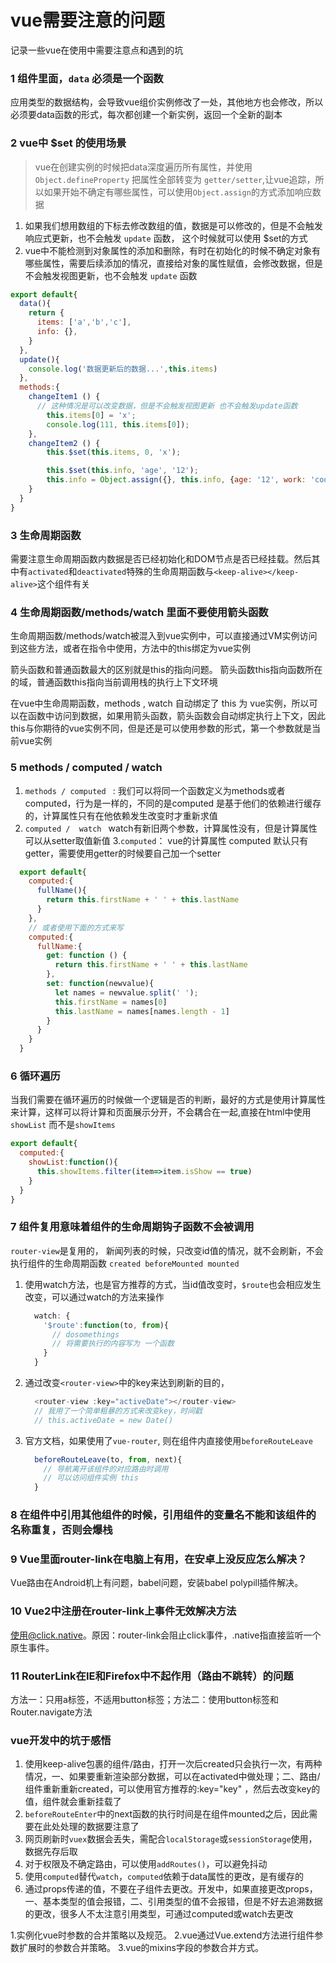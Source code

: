 # vue需要注意的问题
记录一些vue在使用中需要注意点和遇到的坑

### 1 组件里面，`data` 必须是一个函数
应用类型的数据结构，会导致vue组价实例修改了一处，其他地方也会修改，所以必须要data函数的形式，每次都创建一个新实例，返回一个全新的副本


### 2 vue中 $set 的使用场景
> vue在创建实例的时候把data深度遍历所有属性，并使用 `Object.defineProperty` 把属性全部转变为 `getter/setter`,让vue追踪，所以如果开始不确定有哪些属性，可以使用`Object.assign`的方式添加响应数据
1. 如果我们想用数组的下标去修改数组的值，数据是可以修改的，但是不会触发响应式更新，也不会触发 `update` 函数， 这个时候就可以使用 $set的方式
2. vue中不能检测到对象属性的添加和删除，有时在初始化的时候不确定对象有哪些属性，需要后续添加的情况，直接给对象的属性赋值，会修改数据，但是不会触发视图更新，也不会触发 `update` 函数

```js
export default{
  data(){
    return {
      items: ['a','b','c'],
      info: {},
    }
  },
  update(){
    console.log('数据更新后的数据...',this.items)
  },
  methods:{
    changeItem1 () {
      // 这种情况是可以改变数据，但是不会触发视图更新 也不会触发update函数
        this.items[0] = 'x';
        console.log(111, this.items[0]);
    },
    changeItem2 () {
        this.$set(this.items, 0, 'x');

        this.$set(this.info, 'age', '12');
        this.info = Object.assign({}, this.info, {age: '12', work: 'code'});
    }
  }
}
```

### 3  生命周期函数
需要注意生命周期函数内数据是否已经初始化和DOM节点是否已经挂载。然后其中有`activated`和`deactivated`特殊的生命周期函数与`<keep-alive></keep-alive>`这个组件有关

### 4  生命周期函数/methods/watch 里面不要使用箭头函数
生命周期函数/methods/watch被混入到vue实例中，可以直接通过VM实例访问到这些方法，或者在指令中使用，方法中的this绑定为vue实例

箭头函数和普通函数最大的区别就是this的指向问题。 箭头函数this指向函数所在的域，普通函数this指向当前调用栈的执行上下文环境

在vue中生命周期函数，methods , watch 自动绑定了 this 为 vue实例，所以可以在函数中访问到数据，如果用箭头函数，箭头函数会自动绑定执行上下文，因此this与你期待的vue实例不同，但是还是可以使用参数的形式，第一个参数就是当前vue实例

### 5 methods / computed / watch
1. `methods / computed ` :  我们可以将同一个函数定义为methods或者computed，行为是一样的，不同的是computed 是基于他们的依赖进行缓存的，计算属性只有在他依赖发生改变时才重新求值
2. `computed /  watch `  watch有新旧两个参数，计算属性没有，但是计算属性可以从setter取值新值
3.` computed `： vue的计算属性 computed 默认只有getter，需要使用getter的时候要自己加一个setter

```js
  export default{
    computed:{
      fullName(){
        return this.firstName + ' ' + this.lastName
      }
    },
    // 或者使用下面的方式来写
    computed:{
      fullName:{
        get: function () {
          return this.firstName + ' ' + this.lastName
        },
        set: function(newvalue){
          let names = newvalue.split(' ');
          this.firstName = names[0]
          this.lastName = names[names.length - 1]
        }
      }
    }
  }
```

### 6 循环遍历
当我们需要在循环遍历的时候做一个逻辑是否的判断，最好的方式是使用计算属性来计算，这样可以将计算和页面展示分开，不会耦合在一起,直接在html中使用 `showList` 而不是`showItems`

```js
export default{
  computed:{
    showList:function(){
      this.showItems.filter(item=>item.isShow == true)
    }
  }
}
```

### 7 组件复用意味着组件的生命周期钩子函数不会被调用
`router-view`是复用的， 新闻列表的时候，只改变id值的情况，就不会刷新，不会执行组件的生命周期函数 `created beforeMounted mounted`

1. 使用watch方法，也是官方推荐的方式，当id值改变时，`$route`也会相应发生改变，可以通过watch的方法来操作
    ```js
      watch: {
        '$route':function(to, from){
          // dosomethings
          // 将需要执行的内容写为 一个函数
        }
      }
    ```
2. 通过改变`<router-view>`中的key来达到刷新的目的，
    ```js
      <router-view :key="activeDate"></router-view>
      // 我用了一个简单粗暴的方式来改变key，时间戳
      // this.activeDate = new Date()
    ```
3. 官方文档，如果使用了`vue-router`, 则在组件内直接使用`beforeRouteLeave`
    ```js
      beforeRouteLeave(to, from, next){
        // 导航离开该组件的对应路由时调用
        // 可以访问组件实例 this
      }
    ```

### 8 在组件中引用其他组件的时候，引用组件的变量名不能和该组件的名称重复，否则会爆栈


### 9 Vue里面router-link在电脑上有用，在安卓上没反应怎么解决？
Vue路由在Android机上有问题，babel问题，安装babel polypill插件解决。

### 10 Vue2中注册在router-link上事件无效解决方法
 使用@click.native。原因：router-link会阻止click事件，.native指直接监听一个原生事件。

### 11 RouterLink在IE和Firefox中不起作用（路由不跳转）的问题
方法一：只用a标签，不适用button标签；方法二：使用button标签和Router.navigate方法


### vue开发中的坑于感悟
1. 使用keep-alive包裹的组件/路由，打开一次后created只会执行一次，有两种情况，一、如果要重新渲染部分数据，可以在activated中做处理；二、路由/组件重新重新created，可以使用官方推荐的:key="key" ，然后去改变key的值，组件就会重新挂载了
2. `beforeRouteEnter`中的next函数的执行时间是在组件mounted之后，因此需要在此处处理的数据要注意了
3. 网页刷新时`vuex`数据会丢失，需配合`localStorage`或`sessionStorage`使用，数据先存后取
4. 对于权限及不确定路由，可以使用`addRoutes()`，可以避免抖动
5. 使用`computed`替代`watch`，`computed`依赖于data属性的更改，是有缓存的
6. 通过props传递的值，不要在子组件去更改。开发中，如果直接更改props，一、基本类型的值会报错，二、引用类型的值不会报错，但是不好去追溯数据的更改，很多人不太注意引用类型，可通过computed或watch去更改





1.实例化vue时参数的合并策略以及规范。
2.vue通过Vue.extend方法进行组件参数扩展时的参数合并策略。
3.vue的mixins字段的参数合并方式。